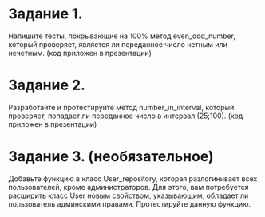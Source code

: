 # Задание 1.

Напишите тесты, покрывающие на 100% метод even_odd_number, 
который проверяет, является ли переданное число четным или нечетным. (код приложен в презентации)

# Задание 2.

Разработайте и протестируйте метод number_in_interval, который проверяет, 
попадает ли переданное число в интервал (25;100). (код приложен в презентации)

# Задание 3.  (необязательное)

Добавьте функцию в класс User_repository, которая разлогинивает всех пользователей, кроме администраторов.
Для этого, вам потребуется расширить класс User новым свойством, указывающим, 
обладает ли пользователь админскими правами. Протестируйте данную функцию.
